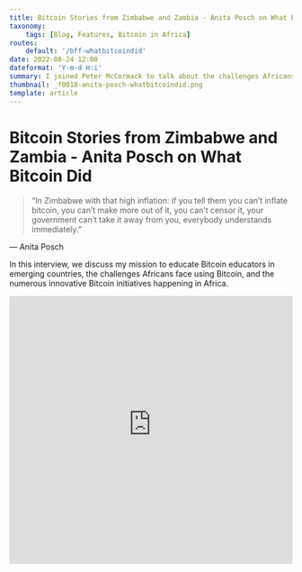 ```yaml
---
title: Bitcoin Stories from Zimbabwe and Zambia - Anita Posch on What Bitcoin Did
taxonomy:
    tags: [Blog, Features, Bitcoin in Africa]
routes:
    default: '/bff-whatbitcoindid'
date: 2022-08-24 12:00
dateformat: 'Y-m-d H:i'
summary: I joined Peter McCormack to talk about the challenges Africans face using Bitcoin, and the numerous innovative Bitcoin initiatives happening.
thumbnail: _f0018-anita-posch-whatbitcoindid.png
template: article
---
```


# Bitcoin Stories from Zimbabwe and Zambia - Anita Posch on What Bitcoin Did

> “In Zimbabwe with that high inflation: if you tell them you can’t inflate bitcoin, you can’t make more out of it, you can’t censor it, your government can’t take it away from you, everybody understands immediately.”

— Anita Posch

In this interview, we discuss my mission to educate Bitcoin educators in emerging countries, the challenges Africans face using Bitcoin, and the numerous innovative Bitcoin initiatives happening in Africa.

<iframe width="100%" height="476" src="https://www.youtube-nocookie.com/embed/wUMxd-C4CZk?si=Gpj6wXTc0xJgFvHH" title="YouTube video player" frameborder="0" allow="accelerometer; autoplay; clipboard-write; encrypted-media; gyroscope; picture-in-picture; web-share" referrerpolicy="strict-origin-when-cross-origin" allowfullscreen></iframe>
